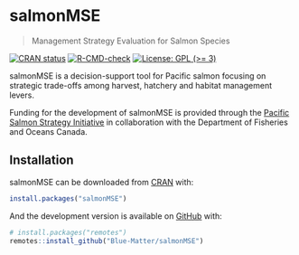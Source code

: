 
<!-- README.md is generated from README.Rmd. Please edit that file -->

# salmonMSE

> Management Strategy Evaluation for Salmon Species

<!-- badges: start -->

[![CRAN
status](https://www.r-pkg.org/badges/version/salmonMSE)](https://cran.r-project.org/package=salmonMSE)
[![R-CMD-check](https://github.com/Blue-Matter/salmonMSE/actions/workflows/R-CMD-check.yaml/badge.svg)](https://github.com/Blue-Matter/salmonMSE/actions/workflows/R-CMD-check.yaml)
[![License: GPL (\>=
3)](https://img.shields.io/badge/license-GPL%20(%3E=%203)-blue.svg)](https://cran.r-project.org/web/licenses/GPL-3)

<!-- badges: end -->

salmonMSE is a decision-support tool for Pacific salmon focusing on
strategic trade-offs among harvest, hatchery and habitat management
levers.

Funding for the development of salmonMSE is provided through the
[Pacific Salmon Strategy
Initiative](https://www.dfo-mpo.gc.ca/campaign-campagne/pss-ssp/index-eng.html)
in collaboration with the Department of Fisheries and Oceans Canada.

## Installation

salmonMSE can be downloaded from [CRAN](https://CRAN.R-project.org)
with:

``` r
install.packages("salmonMSE")
```

And the development version is available on
[GitHub](https://github.com/) with:

``` r
# install.packages("remotes")
remotes::install_github("Blue-Matter/salmonMSE")
```
